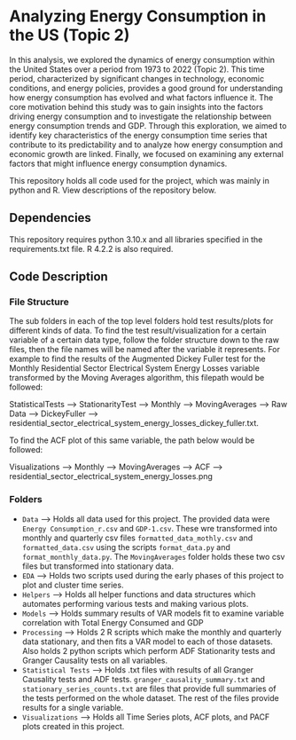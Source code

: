 # Analyzing Energy Consumption in the US (Topic 2)

In this analysis, we explored the dynamics of energy consumption within the United States over a period from 1973 to 2022 (Topic 2). This time period, characterized by significant changes in technology, economic conditions, and energy policies, provides a good ground for understanding how energy consumption has evolved and what factors influence it. The core motivation behind this study was to gain insights into the factors driving energy consumption and to investigate the relationship between energy consumption trends and GDP. Through this exploration, we aimed to identify key characteristics of the energy consumption time series that contribute to its predictability and to analyze how energy consumption and economic growth are linked. Finally, we focused on examining any external factors that might influence energy consumption dynamics. 

This repository holds all code used for the project, which was mainly in python and R. View descriptions of the repository below.

## Dependencies

This repository requires python 3.10.x and all libraries specified in the requirements.txt file. R 4.2.2 is also required.

## Code Description

### File Structure

The sub folders in each of the top level folders hold test results/plots for different kinds of data. To find the test result/visualization for a certain variable of a certain data type, follow the folder structure down to the raw files, then the file names will be named after the variable it represents.
For example to find the results of the Augmented Dickey Fuller test for the Monthly Residential Sector Electrical System Energy Losses variable transformed by the Moving Averages algorithm, this filepath would be followed:

StatisticalTests --> StationarityTest --> Monthly --> MovingAverages --> Raw Data --> DickeyFuller --> residential_sector_electrical_system_energy_losses_dickey_fuller.txt.

To find the ACF plot of this same variable, the path below would be followed:

Visualizations --> Monthly --> MovingAverages --> ACF --> residential_sector_electrical_system_energy_losses.png

### Folders

* `Data` --> Holds all data used for this project. The provided data were `Energy Consumption_r.csv` and `GDP-1.csv`. These wre transformed into monthly and quarterly csv files `formatted_data_mothly.csv` and `formatted_data.csv` using the scripts `format_data.py` and `format_monthly_data.py`. The `MovingAverages` folder holds these two csv files but transformed into stationary data.
* `EDA` --> Holds two scripts used during the early phases of this project to plot and cluster time series.
* `Helpers` --> Holds all helper functions and data structures which automates performing various tests and making various plots.
* `Models` --> Holds summary results of VAR models fit to examine variable correlation with Total Energy Consumed and GDP
* `Processing` --> Holds 2 R scripts which make the monthly and quarterly data stationary, and then fits a VAR model to each of those datasets. Also holds 2 python scripts which perform ADF Stationarity tests and Granger Causality tests on all variables.
* `Statistical Tests` --> Holds .txt files with results of all Granger Causality tests and ADF tests. `granger_causality_summary.txt` and `stationary_series_counts.txt` are files that provide full summaries of the tests performed on the whole dataset. The rest of the files provide results for a single variable.
* `Visualizations` --> Holds all Time Series plots, ACF plots, and PACF plots created in this project.